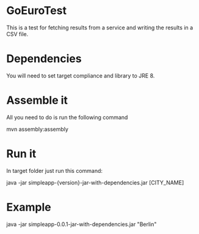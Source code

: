 # GoEuroTest

This is a test for fetching results from a service and writing the results in a CSV file.

# Dependencies

You will need to set target compliance and library to JRE 8.

# Assemble it

All you need to do is run the following command

mvn assembly:assembly

# Run it

In target folder just run this command:

java -jar simpleapp-{version}-jar-with-dependencies.jar [CITY_NAME]

# Example

java -jar simpleapp-0.0.1-jar-with-dependencies.jar "Berlin"

